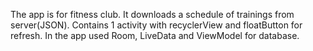 The app is for fitness club. It downloads a schedule of trainings from server(JSON).
Contains 1 activity with recyclerView and floatButton for refresh.
In the app used Room, LiveData and ViewModel for database. 
